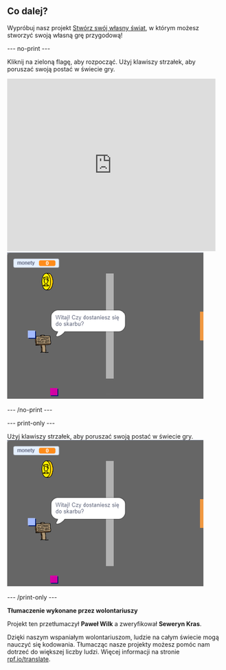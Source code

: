 ## Co dalej?

Wypróbuj nasz projekt [Stwórz swój własny świat](https://projects.raspberrypi.org/pl-PL/projects/create-your-own-world?utm_source=pathway&utm_medium=whatnext&utm_campaign=projects), w którym możesz stworzyć swoją własną grę przygodową!

--- no-print ---

Kliknij na zieloną flagę, aby rozpocząć. Użyj klawiszy strzałek, aby poruszać swoją postać w świecie gry.

<div class="scratch-preview">
  <iframe allowtransparency="true" width="485" height="402" src="https://scratch.mit.edu/projects/embed/342499001/?autostart=false" frameborder="0" scrolling="no"></iframe>
  <img src="images/create-showcase.png">
</div>

--- /no-print ---

--- print-only ---

Użyj klawiszy strzałek, aby poruszać swoją postać w świecie gry. ![showcase.png](images/create-showcase.png)

--- /print-only ---


**Tłumaczenie wykonane przez wolontariuszy**

Projekt ten przetłumaczył **Paweł Wilk** a zweryfikował **Seweryn Kras**.

Dzięki naszym wspaniałym wolontariuszom, ludzie na całym świecie mogą nauczyć się kodowania. Tłumacząc nasze projekty możesz pomóc nam dotrzeć do większej liczby ludzi. Więcej informacji na stronie [rpf.io/translate](https://rpf.io/translate).